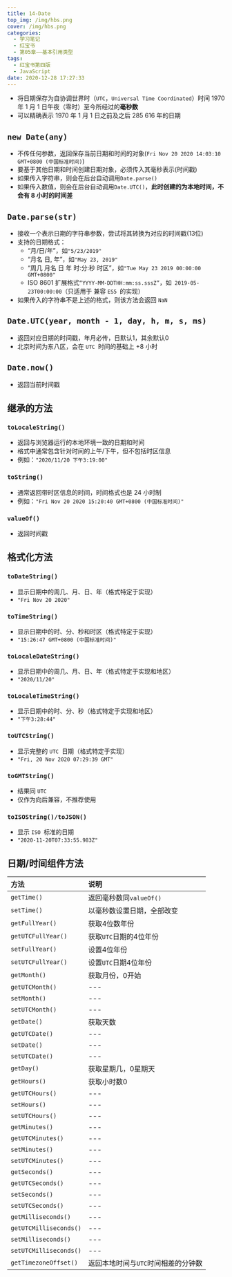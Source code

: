 ```yaml
---
title: 14-Date
top_img: /img/hbs.png
cover: /img/hbs.png
categories:
  - 学习笔记
  - 红宝书
  - 第05章——基本引用类型
tags:
  - 红宝书第四版
  - JavaScript
date: 2020-12-28 17:27:33
---
```


- 将日期保存为自协调世界时（`UTC`，`Universal Time Coordinated`）时间 1970 年 1 月 1 日午夜（零时）至今所经过的**毫秒数**
- 可以精确表示 1970 年 1 月 1 日之前及之后 285 616 年的日期

## `new Date(any)`

- 不传任何参数，返回保存当前日期和时间的对象(`Fri Nov 20 2020 14:03:10 GMT+0800 (中国标准时间)`)
- 要基于其他日期和时间创建日期对象，必须传入其毫秒表示(时间戳)
- 如果传入字符串，则会在后台自动调用`Date.parse()`
- 如果传入数值，则会在后台自动调用`Date.UTC()`，**此时创建的为本地时间，不会有 8 小时的时间差**

## `Date.parse(str)`

- 接收一个表示日期的字符串参数，尝试将其转换为对应的时间戳(13位)
- 支持的日期格式：
  - “月/日/年”，如`"5/23/2019"`
  - “月名 日, 年”，如`"May 23, 2019"`
  - “周几 月名 日 年 时:分:秒 时区”，如`"Tue May 23 2019 00:00:00 GMT+0800"`
  - ISO 8601 扩展格式`“YYYY-MM-DDTHH:mm:ss.sssZ”`，如` 2019-05-23T00:00:00`（只适用于 兼容 `ES5 `的实现）
- 如果传入的字符串不是上述的格式，则该方法会返回 `NaN`

## `Date.UTC(year, month - 1, day, h, m, s, ms)`

- 返回对应日期的时间戳，年月必传，日默认1，其余默认0
- 北京时间为东八区，会在 `UTC `时间的基础上 +8 小时

## `Date.now()`

- 返回当前时间戳

## 继承的方法

### `toLocaleString()`

- 返回与浏览器运行的本地环境一致的日期和时间
- 格式中通常包含针对时间的上午/下午，但不包括时区信息
- 例如：`"2020/11/20 下午3:19:00"`

### `toString()`

- 通常返回带时区信息的时间，时间格式也是 24 小时制
- 例如：`"Fri Nov 20 2020 15:20:40 GMT+0800 (中国标准时间)"`

### `valueOf()`

- 返回时间戳

## 格式化方法

### `toDateString()`

- 显示日期中的周几、月、日、年（格式特定于实现）
- `"Fri Nov 20 2020"`

### `toTimeString()`

- 显示日期中的时、分、秒和时区（格式特定于实现）
- `"15:26:47 GMT+0800 (中国标准时间)"`

### `toLocaleDateString()`

- 显示日期中的周几、月、日、年（格式特定于实现和地区）
- `"2020/11/20"`

### `toLocaleTimeString()`

- 显示日期中的时、分、秒（格式特定于实现和地区）
- `"下午3:28:44"`

### `toUTCString()`

- 显示完整的 `UTC `日期（格式特定于实现）
- `"Fri, 20 Nov 2020 07:29:39 GMT"`

### `toGMTString()`

- 结果同 `UTC`
- 仅作为向后兼容，不推荐使用

### `toISOString()/toJSON()`

- 显示 `ISO `标准的日期
- `"2020-11-20T07:33:55.983Z"`

## 日期/时间组件方法

| 方法                   | 说明                                |
| :--------------------- | :---------------------------------- |
| `getTime()`            | 返回毫秒数同`valueOf()`             |
| `setTime()`            | 以毫秒数设置日期，全部改变          |
| `getFullYear()`        | 获取4位数年份                       |
| `getUTCFullYear()`     | 获取`UTC`日期的4位年份              |
| `setFullYear()`        | 设置4位年份                         |
| `setUTCFullYear()`     | 设置`UTC`日期4位年份                |
| `getMonth()`           | 获取月份，0开始                     |
| `getUTCMonth()`        | ---                                 |
| `setMonth()`           | ---                                 |
| `setUTCMonth()`        | ---                                 |
| `getDate()`            | 获取天数                            |
| `getUTCDate()`         | ---                                 |
| `setDate()`            | ---                                 |
| `setUTCDate()`         | ---                                 |
| `getDay()`             | 获取星期几，0星期天                 |
| `getHours()`           | 获取小时数0                         |
| `getUTCHours()`        | ---                                 |
| `setHours()`           | ---                                 |
| `setUTCHours()`        | ---                                 |
| `getMinutes()`         | ---                                 |
| `getUTCMinutes()`      | ---                                 |
| `setMinutes()`         | ---                                 |
| `setUTCMinutes()`      | ---                                 |
| `getSeconds()`         | ---                                 |
| `getUTCSeconds()`      | ---                                 |
| `setSeconds()`         | ---                                 |
| `setUTCSeconds()`      | ---                                 |
| `getMilliseconds()`    | ---                                 |
| `getUTCMilliseconds()` | ---                                 |
| `setMilliseconds()`    | ---                                 |
| `setUTCMilliseconds()` | ---                                 |
| `getTimezoneOffset()`  | 返回本地时间与`UTC`时间相差的分钟数 |